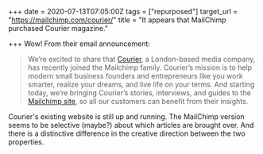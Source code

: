 +++
date = 2020-07-13T07:05:00Z
tags = ["repurposed"]
target_url = "https://mailchimp.com/courier/"
title = "It appears that MailChimp purchased Courier magazine."

+++
Wow! From their email announcement:

> We’re excited to share that [Courier](https://couriermedia.co), a London-based media company, has recently joined the Mailchimp family. Courier’s mission is to help modern small business founders and entrepreneurs like you work smarter, realize your dreams, and live life on your terms. And starting today, we’re bringing Courier’s stories, interviews, and guides to the [Mailchimp site](https://mailchimp.us1.list-manage.com/track/click?u=f7b9ee22124ff6454424dc10c&id=bd6709fcd7&e=c80e98c50f), so all our customers can benefit from their insights.

Courier's existing website is still up and running. The MailChimp version seems to be selective (maybe?) about which articles are brought over. And there is a distinctive difference in the creative direction between the two properties.